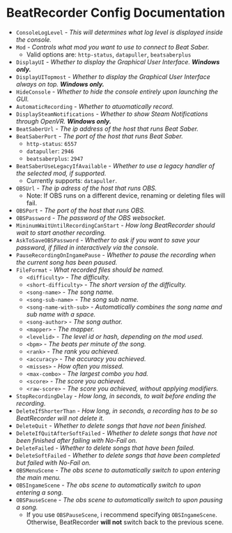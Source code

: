 <h1 align="center">BeatRecorder Config Documentation</h1>

- `ConsoleLogLevel` - _This will determines what log level is displayed inside the console._
- `Mod` - _Controls what mod you want to use to connect to Beat Saber._
    - Valid options are: `http-status`, `datapuller`, `beatsaberplus`
- `DisplayUI` - _Whether to display the Graphical User Interface. **Windows only.**_
- `DisplayUITopmost` - _Whether to display the Graphical User Interface always on top. **Windows only.**_
- `HideConsole` - _Whether to hide the console entirely upon launching the GUI._
- `AutomaticRecording` - _Whether to atuomatically record._
- `DisplaySteamNotifications` - _Whether to show Steam Notifications through OpenVR. **Windows only.**_
- `BeatSaberUrl` - _The ip address of the host that runs Beat Saber._
- `BeatSaberPort` - _The port of the host that runs Beat Saber._
    - `http-status`: `6557`
    - `datapuller`: `2946`
    - `beatsaberplus`: `2947`
- `BeatSaberUseLegacyIfAvailable` - _Whether to use a legacy handler of the selected mod, if supported._
	- Currently supports: `datapuller`.
- `OBSUrl` - _The ip adress of the host that runs OBS._
    - Note: If OBS runs on a different device, renaming or deleting files will fail.
- `OBSPort` - _The port of the host that runs OBS._
- `OBSPassword` - _The password of the OBS websocket._
- `MininumWaitUntilRecordingCanStart` - _How long BeatRecorder should wait to start another recording._
- `AskToSaveOBSPassword` - _Whether to ask if you want to save your password, if filled in interactively via the console._
- `PauseRecordingOnIngamePause` - _Whether to pause the recording when the current song has been paused._
- `FileFormat` - _What recorded files should be named._
    - `<difficulty>` - _The difficulty._
    - `<short-difficulty>` - _The short version of the difficulty._
    - `<song-name>` - _The song name._
    - `<song-sub-name>` - _The song sub name._
    - `<song-name-with-sub>` - _Automatically combines the song name and sub name with a space._
    - `<song-author>` - _The song author._
    - `<mapper>` - _The mapper._
    - `<levelid>` - _The level id or hash, depending on the mod used._
    - `<bpm>` - _The beats per minute of the song._
    - `<rank>` - _The rank you achieved._
    - `<accuracy>` - _The accuracy you achieved._
    - `<misses>` - _How often you missed._
    - `<max-combo>` - _The largest combo you had._
    - `<score>` - _The score you achieved._
    - `<raw-score>` - _The score you achieved, without applying modifiers._
- `StopRecordingDelay` - _How long, in seconds, to wait before ending the recording._
- `DeleteIfShorterThan` - _How long, in seconds, a recording has to be so BeatRecorder will not delete it._
- `DeleteQuit` - _Whether to delete songs that have not been finished._
- `DeleteIfQuitAfterSoftFailed` - _Whether to delete songs that have not been finished after failing with No-Fail on._
- `DeleteFailed` - _Whether to delete songs that have been failed._
- `DeleteSoftFailed` - _Whether to delete songs that have been completed but failed with No-Fail on._
- `OBSMenuScene` - _The obs scene to automatically switch to upon entering the main menu._
- `OBSIngameScene` - _The obs scene to automatically switch to upon entering a song._
- `OBSPauseScene` - _The obs scene to automatically switch to upon pausing a song._
    - If you use `OBSPauseScene`, i recommend specifying `OBSIngameScene`. Otherwise, BeatRecorder __will not__ switch back to the previous scene.